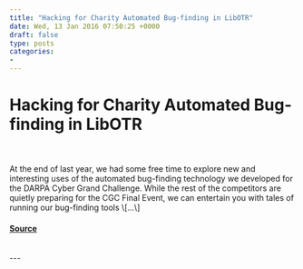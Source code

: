 ```yaml
---
title: "Hacking for Charity Automated Bug-finding in LibOTR"
date: Wed, 13 Jan 2016 07:50:25 +0000
draft: false
type: posts
categories: 
- 
---
```

# Hacking for Charity Automated Bug-finding in LibOTR

<br/>

<br/>
At the end of last year, we had some free time to explore new and interesting uses of the automated bug-finding technology we developed for the DARPA Cyber Grand Challenge. While the rest of the competitors are quietly preparing for the CGC Final Event, we can entertain you with tales of running our bug-finding tools \[…\]

#### [Source](https://blog.trailofbits.com/2016/01/13/hacking-for-charity-automated-bug-finding-in-libotr/)

<br/>
---
